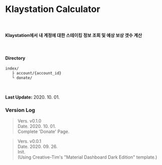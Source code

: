 # Klaystation Calculator  

<br/>


#### Klaystation에서 내 계정에 대한 스테이킹 정보 조회 및 예상 보상 갯수 계산  

<br/>

#### Directory  

```txt
index/
   ├ account/{account_id}
   └ donate/
```


<br/>


**Last Update:** 2020. 10. 01.  



### Version Log  


> Vers. v0.1.0  
> Date. 2020. 10. 01.  
> Complete 'Donate' Page.  


> Vers. v0.0.1  
> Date. 2020. 09. 26.  
> Init.  
> (Using Creative-Tim's "Material Dashboard Dark Edition" template.)  

